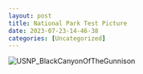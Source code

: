 ```yaml
---
layout: post
title: National Park Test Picture 
date: 2023-07-23-14-46-38
categories: [Uncategorized]
---
```


![USNP_BlackCanyonOfTheGunnison](/images/Black_Canyon_and_Gunnison_River_2008.jpg)
